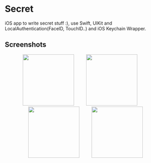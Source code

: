# Secret

iOS app to write secret stuff :), use Swift, UIKit and LocalAuthentication(FaceID, TouchID..) and iOS Keychain Wrapper.

## Screenshots

<div align="center">
  
<img src="https://user-images.githubusercontent.com/60781548/137709048-2c102980-eaf3-4519-820e-b5361515b6ad.png" width="160"></img>
<img width="30"></img>
<img src="https://user-images.githubusercontent.com/60781548/137709060-ccf4b37e-c310-4deb-91ae-53561a7b3507.png" width="160"></img>
<img width="30"></img>
<img src="https://user-images.githubusercontent.com/60781548/137709064-df0379dc-5c59-42d8-928e-127056a68cc5.png" width="160"></img>
<img width="30"></img>
<img src="https://user-images.githubusercontent.com/60781548/137709073-17a588b8-15ab-4754-bcf1-8db14a3b48a1.png" width="160"></img>

</div>
